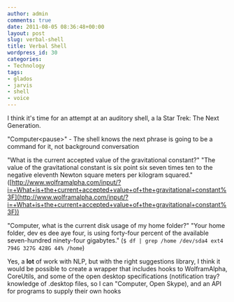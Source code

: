 ```yaml
---
author: admin
comments: true
date: 2011-08-05 08:36:48+00:00
layout: post
slug: verbal-shell
title: Verbal Shell
wordpress_id: 30
categories:
- Technology
tags:
- glados
- jarvis
- shell
- voice
---
```


I think it's time for an attempt at an auditory shell, a la Star Trek: The Next Generation.

"Computer&lt;pause&gt;" - The shell knows the next phrase is going to be a command for it, not background conversation

"What is the current accepted value of the gravitational constant?"
"The value of the gravitational constant is six point six seven times ten to the negative eleventh Newton square meters per kilogram squared." ([http://www.wolframalpha.com/input/?i=+What+is+the+current+accepted+value+of+the+gravitational+constant%3F](http://www.wolframalpha.com/input/?i=+What+is+the+current+accepted+value+of+the+gravitational+constant%3F))

"Computer, what is the current disk usage of my home folder?"
"Your home folder, dev es dee aye four, is using forty-four percent of the available seven-hundred ninety-four gigabytes."
(`$ df | grep /home
/dev/sda4 ext4 794G 327G 428G 44% /home`)

Yes, a **lot** of work with NLP, but with the right suggestions library, I think it would be possible to create a wrapper that includes hooks to WolframAlpha, CoreUtils, and some of the open desktop specifications (notification tray? knowledge of .desktop files, so I can "Computer, Open Skype), and an API for programs to supply their own hooks

